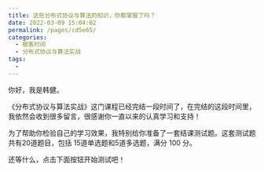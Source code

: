 ```yaml
---
title: 这些分布式协议与算法的知识，你都掌握了吗？
date: 2022-03-09 15:04:02
permalink: /pages/cd5e65/
categories:
  - 极客时间
  - 分布式协议与算法实战
tags:
  - 
---
```

<p>你好，我是韩健。</p><p>《分布式协议与算法实战》这门课程已经完结一段时间了，在完结的这段时间里，我依然会收到很多留言，很感谢你一直以来的认真学习和支持！</p><p>为了帮助你检验自己的学习效果，我特别给你准备了一套结课测试题。这套测试题共有20道题目，包括 15道单选题和5道多选题，满分 100 分。</p><p>还等什么，点击下面按钮开始测试吧！</p><p><a href="http://time.geekbang.org/quiz/intro?act_id=195&exam_id=488"><img src="https://static001.geekbang.org/resource/image/28/a4/28d1be62669b4f3cc01c36466bf811a4.png?wh=1142*201" alt=""></a></p><!-- [[[read_end]]] -->